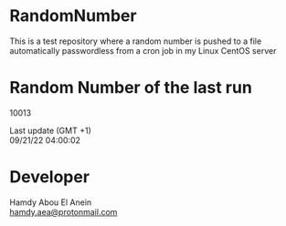 # RandomNumber    
This is a test repository where a random number is pushed to a file automatically passwordless from a cron job in my Linux CentOS server    
# Random Number of the last run   
10013
      
Last update (GMT +1)    
09/21/22 04:00:02
# Developer    
Hamdy Abou El Anein   
hamdy.aea@protonmail.com
